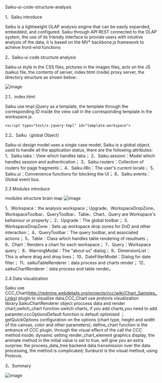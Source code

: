 Saiku-ui-code-structure-analysis

1、Saiku introduce

 Saiku is a lightweight OLAP analysis engine that can be easily expanded, embedded, and configured. Saiku through API REST connected to the OLAP system, the use of its friendly interface to provide users with intuitive analysis of the data, it is based on the MV* backbone.js framework to achieve front-end functions

2、Saiku-ui code structure analysis

Saiku-ui style in the CSS files, pictures in the images files, acts on the JS (saiku) file, the contents of server, 
index.html (node) proxy server, the directory structure as shown below:

![image](https://github.com/Fine0830/Saiku-UI-code-structure-analysis/blob/master/images/filepath.jpg)

2.1、index.html 

Saiku use tmpl jQuery as a template, the template through the corresponding ID inside the view call 
in the corresponding template in the workspace.js.
```
<script type="text/x-jquery-tmpl" id="template-workspace">
```
2.2、Saiku（global Object）

Saiku-ui design model uses a single case model, Saiku is a global object, used to handle all the application status, 
there are the following attributes:
1、Saiku.tabs：View which handles tabs； 
2、Saiku.session：Model which handles session and authentication； 
3、Saiku.routers：Collection of routers for page fragments； 
4、Saiku.il8n：The user's current locale； 
5、Saiku.ui：Convenience functions for blocking the UI； 
6、Saiku.events：Global event bus.

2.3 Modules introduce

modules structure brain map
![image](https://github.com/Fine0830/Saiku-UI-code-structure-analysis/blob/master/images/structure1.jpg)

1、Workspace：the analysis workspace；Upgrade、WorkspaceDropZone、WorkspaceToolbar、QueryToolbar、Table、Chart、Query are Workspace's behaviour or property； 
2、Upgrade：The global toolbar； 
3、WorkspaceDropZone：Sets up workspace drop zones for DnD and other interaction； 
4、QueryToolbar：The query toolbar, and associated actions； 
5、Table：Class which handles table rendering of resultsets； 
6、Chart：Renders a chart for each workspace； 
7、Query：Workspace query； 
8、WarningModal：The "about us" dialog； 
9、DimensionList：This is where drag and drop lives； 
10、DateFilterModel：Dialog for date filter； 
11、saikuTableRenderer：data process and charts render； 
12、saikuChartRenderer：data process and table render。

2.4 Data visualization

Saiku use CCC_Chart(http://redmine.webdetails.org/projects/ccc/wiki/Chart_Samples_Links) plugin to visualize data,CCC_Chart use protovis 
visualization library.SaikuChartRenderer object proccess data and render chart,switch_chart function switch charts,
if you add charts,you need to add paramter;cccOptionsDefault function is default optimised ；getQuickOptions configuration on the options 
(chart type, height and width of the canvas, color and other parameters); define_chart function is the entrance of CCC plugin, 
through the visual effect of the call the CCC method inside; dynamic setting render_chart_element graphics display, 
the animate method in the initial value is set to true, will give you an extra surprise; the process_data_tree backend data transmission over the data processing, 
the method is complicated; Sunburst is the visual method, using Protovis. 

3、Summary

![image](https://github.com/Fine0830/Saiku-UI-code-structure-analysis/blob/master/images/structure.jpg)
